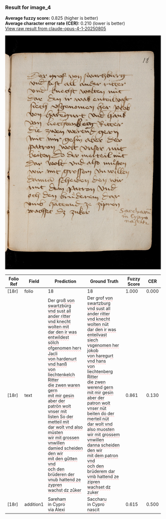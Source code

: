 ### Result for image_4
**Average fuzzy score:** 0.825 (higher is better)<br>**Average character error rate (CER):** 0.210 (lower is better)<br>[View raw result from claude-opus-4-1-20250805](https://github.com/RISE-UNIBAS/humanities_data_benchmark/blob/main/results/2025-10-24/T0292/request_T0292_image_4.json)

<img src="https://github.com/RISE-UNIBAS/humanities_data_benchmark/blob/main/benchmarks/medieval_manuscripts/images/image_4.jpg?raw=true" alt="image_4" width="800px">

<style>
.diff { text-decoration: underline; text-decoration-color: #ffcccc; text-decoration-style: wavy; }
</style>

| Folio Ref | Field | Prediction | Ground Truth | Fuzzy Score | CER |
|-----------|-------|------------|--------------|-------------|-----|
| [18r] | folio | 18 | 18 | 1.000 | 0.000 |
| [18r] | text | Der gro<span class="diff">ß von swartzb</span>ü<span class="diff">rg<br>vnd s</span>u<span class="diff">st all ander ritter<br>vnd </span>k<span class="diff">necht wolten mit<br>dar den ir was entwildest<br>sölch ofgenomen herꝛ Jacli<br>von hardenurt vnd hanß<br>von liechtenkelch Ritter<br>die zwen waren gern<br>mit mir gesin aber der<br>patrön wolt vnser mit<br>listen So der metteil mit<br>dar wolt vnd also müsten<br>wir mit grossen vnwillen<br>damied scheiden den wir<br>mit den gůtten vnd<br>och den brüderen der<br>vnub hattend ze zypren<br>wachst dz zůker</span> | Der gro<span class="diff">f von swartzburg<br> vnd sust all ander ritter<br> vnd knecht wolten n</span>ü<span class="diff">t<br> dar den ir was enteilvast<br> siech vsgenomen her jokob<br> von hareg</span>u<span class="diff">rt vnd hans<br> von liechtenberg Ritter<br> die zwen werend gern<br> mit mir gesin aber der<br> patron wolt vnser nüt<br> beiten do der merteil nüt<br> dar wolt vnd also muosten<br> wir mit grossem vnwillen<br> danna scheiden  den wir<br> mit dem patron vnd<br> och den brüderem dar<br> vmb hattend ze zipren<br> wachset dz zu</span>k<span class="diff">er</span> | 0.861 | 0.130 |
| [18r] | addition1 | Sa<span class="diff">re</span>ha<span class="diff">m</span><br>in Cypro<br><span class="diff">v</span>i<span class="diff">a Alexi</span> | Sa<span class="diff">cc</span>ha<span class="diff">ru</span><br><span class="diff"> </span>in Cypro<br><span class="diff"> nasc</span>i<span class="diff">t</span> | 0.615 | 0.500 |
